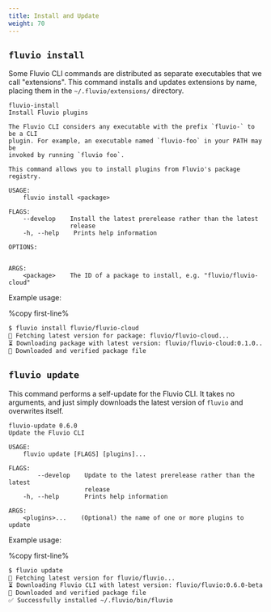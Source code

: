 ```yaml
---
title: Install and Update
weight: 70
---
```


## `fluvio install`

Some Fluvio CLI commands are distributed as separate executables that we call
"extensions". This command installs and updates extensions by name, placing
them in the `~/.fluvio/extensions/` directory.

```
fluvio-install
Install Fluvio plugins

The Fluvio CLI considers any executable with the prefix `fluvio-` to be a CLI
plugin. For example, an executable named `fluvio-foo` in your PATH may be
invoked by running `fluvio foo`.

This command allows you to install plugins from Fluvio's package registry.

USAGE:
    fluvio install <package>

FLAGS:
    --develop    Install the latest prerelease rather than the latest
                 release
    -h, --help    Prints help information

OPTIONS:


ARGS:
    <package>    The ID of a package to install, e.g. "fluvio/fluvio-cloud"
```

Example usage:

%copy first-line%
```bash
$ fluvio install fluvio/fluvio-cloud
🎣 Fetching latest version for package: fluvio/fluvio-cloud...
⏳ Downloading package with latest version: fluvio/fluvio-cloud:0.1.0...
🔑 Downloaded and verified package file
```

## `fluvio update`

This command performs a self-update for the Fluvio CLI. It takes no arguments,
and just simply downloads the latest version of `fluvio` and overwrites itself.

```
fluvio-update 0.6.0
Update the Fluvio CLI

USAGE:
    fluvio update [FLAGS] [plugins]...

FLAGS:
        --develop    Update to the latest prerelease rather than the latest
                     release
    -h, --help       Prints help information

ARGS:
    <plugins>...    (Optional) the name of one or more plugins to update
```

Example usage:

%copy first-line%
```bash
$ fluvio update
🎣 Fetching latest version for fluvio/fluvio...
⏳ Downloading Fluvio CLI with latest version: fluvio/fluvio:0.6.0-beta.1...
🔑 Downloaded and verified package file
✅ Successfully installed ~/.fluvio/bin/fluvio
